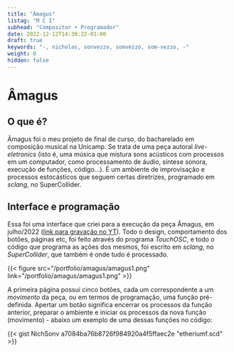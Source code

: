 ```yaml
---
title: "Âmagus"
listag: "M C I"
subhead: "Compositor • Programador"
date: 2022-12-12T14:30:22-03:00
draft: true
keywords: "-, nicholas, sonvezzo, somvezzo, som-vezzo, -"
weight: 0
hidden: false
---
```

# Âmagus

## O que é?

Âmagus foi o meu projeto de final de curso, do bacharelado em composição musical na Unicamp. Se trata de uma peça autoral _live-eletronics_ (isto é, uma música que mistura sons acústicos com processos em um computador, como processamento de áudio, síntese sonora, execução de funções, código...). É um ambiente de improvisação e processos estocásticos que seguem certas diretrizes, programado em _sclang_, no SuperCollider.

## Interface e programação

Essa foi uma interface que criei para a execução da peça Âmagus, em julho/2022 ([link para gravação no YT](https://youtu.be/Ey08N9ciDtE)). Todo o design, comportamento dos botões, páginas etc, foi feito através do programa _TouchOSC_, e todo o código que programa as ações dos mesmos, foi escrito em _sclang_, no _SuperCollider_, que também é onde tudo é processado.

{{< figure src="/portfolio/amagus/amagus1.png" link="/portfolio/amagus/amagus1.png" >}}

A primeira página possui cinco botões, cada um correspondente a um _movimento_ da peça, ou em termos de programação, uma função pré-definida. Apertar um botão significa encerrar os processos da função anterior, preparar o ambiente e iniciar os processos da nova função (movimento) - abaixo um exemplo de uma dessas funções no código:

{{< gist NichSonv a7084ba76b8726f984920a4f5ffaec2e "etheriumf.scd" >}}